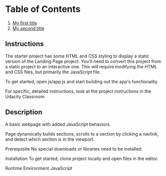 # Table of Contents

1. [My first title](#Instructions)
2. [My second title](#Description)


## Instructions
The starter project has some HTML and CSS styling to display a static version of the Landing Page project. You'll need to convert this project from a static project to an interactive one. This will require modifying the HTML and CSS files, but primarily the JavaScript file.

To get started, open js/app.js and start building out the app's functionality

For specific, detailed instructions, look at the project instructions in the Udacity Classroom.

## Description
A basic webpage with added JavaScript behaviors.

Page dynamically builds sections, scrolls to a section by clicking a navlink, and detect which section is in the viewport.

Prerequisite
No special downloads or libraries need to be installed.

Installation
To get started, clone project locally and open files in the editor.

Runtime Environment
JavaScript
